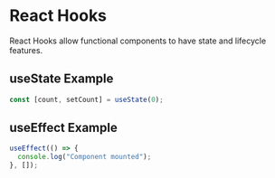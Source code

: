 # React Hooks

React Hooks allow functional components to have state and lifecycle features.

## useState Example
```jsx
const [count, setCount] = useState(0);
```

## useEffect Example
```jsx
useEffect(() => {
  console.log("Component mounted");
}, []);
```